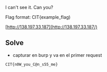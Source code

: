 I can't see it. Can you?

Flag format: CIT{example_flag)

[http://138.197.33.187](http://138.197.33.187/)

## Solve

- capturar en burp y va en el primer request
```
CIT{n0W_you_C@n_s55_me}
```